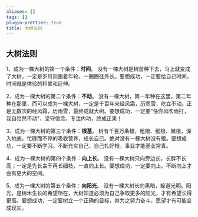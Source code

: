 ```yaml
---
aliases: []
tags: []
plugin-prettier: true
title: 大树法则
---
```


## 大树法则

1、成为一棵大树的第一个条件：**时间**。
没有一棵大树是树苗种下去，马上就变成了大树，一定是岁月刻画着年轮，一圈圈往外长。要想成功，一定要给自己时间。时间就是体验的积累和廷伸。

2、成为一棵大树的第二个条件：**不动**。
没有一棵大树，第一年种在这里，第二年种在那里，而可以成为一棵大树，一定是千百年来经风霜，历雨雪，屹立不动。正是无数次的经风霜，历雨雪，最终成就大树。要想成功，一定要"任你风吹雨打，我自岿然不动"，坚守信念、专注内功，终成正果！

3、成为一棵大树的第三个条件：**根基**。
树有千百万条根，粗根、细根、微根，深入地底，忙碌而不停的吸收营养，成长自己。绝对没有一棵大树没有根。要想成功，一定要不断学习。不断充实自己，自己扎好根，事业才能基业常青。

4、成为一棵大树的第四个条件：**向上长**。
没有一棵大树只向旁边长，长胖不长高；一定是先长主干再长细枝，一直向上长。要想成功，一定要向上。不断向上才会有更大的空间。

5、成为一棵大树的第五个条件：**向阳光**。
没有一棵大树长向黑暗，躲避光明。阳光，是树木生长的希望所在，大树知道必须为自己争取更多的阳光，才有希望长得更高。要想成功，一定要树立一个正确的目标，并为之努力奋斗，愿望才有可能变成现实。
